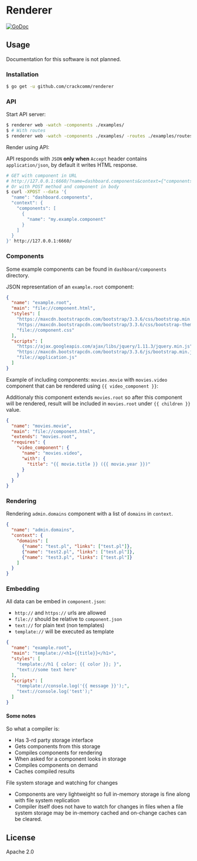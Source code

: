 # Renderer

[![GoDoc](https://godoc.org/github.com/crackcomm/renderer?status.svg)](https://godoc.org/github.com/crackcomm/renderer)

## Usage

Documentation for this software is not planned.

### Installation

```sh
$ go get -u github.com/crackcomm/renderer
```

### API

Start API server:

```sh
$ renderer web -watch -components ./examples/
$ # With routes
$ renderer web -watch -components ./examples/ -routes ./examples/routes.yml
```

Render using API:

API responds with `JSON` **only when** `Accept` header contains `application/json`,
by default it writes HTML response.

```sh
# GET with component in URL
# http://127.0.0.1:6660/?name=dashboard.components&context={"components":[{"name":"example number one"}]}
# Or with POST method and component in body
$ curl -XPOST --data '{
  "name": "dashboard.components",
  "context": {
    "components": [
      {
        "name": "my.example.component"
      }
    ]
  }
}' http://127.0.0.1:6660/
```

### Components

Some example components can be found in `dashboard/components` directory.

JSON representation of an `example.root` component:

```json
{
  "name": "example.root",
  "main": "file://component.html",
  "styles": [
    "https://maxcdn.bootstrapcdn.com/bootstrap/3.3.6/css/bootstrap.min.css",
    "https://maxcdn.bootstrapcdn.com/bootstrap/3.3.6/css/bootstrap-theme.min.css",
    "file://component.css"
  ],
  "scripts": [
    "https://ajax.googleapis.com/ajax/libs/jquery/1.11.3/jquery.min.js",
    "https://maxcdn.bootstrapcdn.com/bootstrap/3.3.6/js/bootstrap.min.js",
    "file://application.js"
  ]
}
```

Example of including components: `movies.movie` with `movies.video` component that can be rendered using `{{ video_component }}`:

Additionaly this component extends `movies.root` so after this component will be rendered, result will be included in `movies.root` under `{{ children }}` value.

```json
{
  "name": "movies.movie",
  "main": "file://component.html",
  "extends": "movies.root",
  "requires": {
    "video_component": {
      "name": "movies.video",
      "with": {
        "title": "{{ movie.title }} ({{ movie.year }})"
      }
    }
  }
}
```

### Rendering

Rendering `admin.domains` component with a list of `domains` in `context`.

```json
{
  "name": "admin.domains",
  "context": {
    "domains": [
      {"name": "test.pl", "links": ["test.pl"]},
      {"name": "test2.pl", "links": ["test.pl"]},
      {"name": "test3.pl", "links": ["test.pl"]}
    ]
  }
}
```

### Embedding

All data can be embed in `component.json`:

  * `http://` and `https://` urls are allowed
  * `file://` should be relative to `component.json`
  * `text://` for plain text (non templates)
  * `template://` will be executed as template

```json
{
  "name": "example.root",
  "main": "template://<h1>{{title}}</h1>",
  "styles": [
    "template://h1 { color: {{ color }}; }",
    "text://some text here"
  ],
  "scripts": [
    "template://console.log('{{ message }}');",
    "text://console.log('test');"
  ]
}
```


#### Some notes

So what a compiler is:

* Has 3-rd party storage interface
* Gets components from this storage
* Compiles components for rendering
* When asked for a component looks in storage
* Compiles components on demand
* Caches compiled results

File system storage and watching for changes

* Components are very lightweight so full in-memory storage is fine along with file system replication
* Compiler itself does not have to watch for changes in files when a file system storage may be in-memory cached and on-change caches can be cleared.

## License

Apache 2.0
